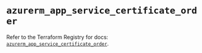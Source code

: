 # `azurerm_app_service_certificate_order`

Refer to the Terraform Registry for docs: [`azurerm_app_service_certificate_order`](https://registry.terraform.io/providers/hashicorp/azurerm/4.25.0/docs/resources/app_service_certificate_order).
